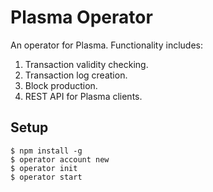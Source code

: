 # Plasma Operator
An operator for Plasma. Functionality includes:

1. Transaction validity checking.
2. Transaction log creation.
3. Block production.
4. REST API for Plasma clients.

## Setup

```
$ npm install -g
$ operator account new
$ operator init
$ operator start
```
